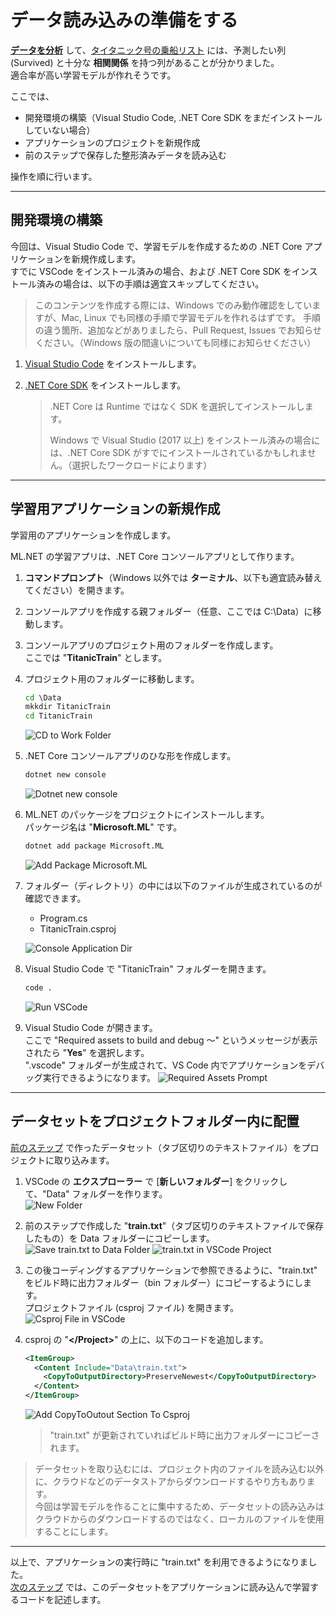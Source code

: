 # データ読み込みの準備をする

[**データを分析**](./02_dataanalyze.md) して、[タイタニック号の乗船リスト](https://www.kaggle.com/c/titanic) には、予測したい列 (Survived) と十分な **相関関係** を持つ列があることが分かりました。  
適合率が高い学習モデルが作れそうです。

ここでは、

- 開発環境の構築（Visual Studio Code, .NET Core SDK をまだインストールしていない場合）
- アプリケーションのプロジェクトを新規作成
- 前のステップで保存した整形済みデータを読み込む

操作を順に行います。

---

## 開発環境の構築

今回は、Visual Studio Code で、学習モデルを作成するための .NET Core アプリケーションを新規作成します。  
すでに VSCode をインストール済みの場合、および .NET Core SDK をインストール済みの場合は、以下の手順は適宜スキップしてください。

> このコンテンツを作成する際には、Windows でのみ動作確認をしていますが、Mac, Linux でも同様の手順で学習モデルを作れるはずです。
> 手順の違う箇所、追加などがありましたら、Pull Request, Issues でお知らせください。（Windows 版の間違いについても同様にお知らせください）

1. [Visual Studio Code](https://code.visualstudio.com/) をインストールします。
2. [.NET Core SDK](https://dotnet.microsoft.com/download) をインストールします。

   > .NET Core は Runtime ではなく SDK を選択してインストールします。  
   >
   > Windows で Visual Studio (2017 以上) をインストール済みの場合には、.NET Core SDK がすでにインストールされているかもしれません。（選択したワークロードによります）

---

## 学習用アプリケーションの新規作成

学習用のアプリケーションを作成します。

ML.NET の学習アプリは、.NET Core コンソールアプリとして作ります。

1. **コマンドプロンプト**（Windows 以外では **ターミナル**、以下も適宜読み替えてください）を開きます。
2. コンソールアプリを作成する親フォルダー（任意、ここでは C:\Data）に移動します。
3. コンソールアプリのプロジェクト用のフォルダーを作成します。  
   ここでは "**TitanicTrain**" とします。
4. プロジェクト用のフォルダーに移動します。

   ```cmd
   cd \Data
   mkkdir TitanicTrain
   cd TitanicTrain
   ```

   ![CD to Work Folder](./images/03/cd_and_md_dir.jpg)

5. .NET Core コンソールアプリのひな形を作成します。

   ```cmd
   dotnet new console
   ```

   ![Dotnet new console](./images/03/dotnet_new_console.jpg)

6. ML.NET のパッケージをプロジェクトにインストールします。  
   パッケージ名は "**Microsoft.ML**" です。

   ```cmd
   dotnet add package Microsoft.ML
   ```

   ![Add Package Microsoft.ML](./images/03/add_package_microsoft_ml.jpg)

7. フォルダー（ディレクトリ）の中には以下のファイルが生成されているのが確認できます。

   - Program.cs
   - TitanicTrain.csproj

   ![Console Application Dir](./images/03/consoleapp_dir.jpg)

8. Visual Studio Code で "TitanicTrain" フォルダーを開きます。

   ```cmd
   code .
   ```

   ![Run VSCode](./images/03/run_vscode.jpg)

9. Visual Studio Code が開きます。  
   ここで "Required assets to build and debug ～" というメッセージが表示されたら "**Yes**" を選択します。  
   ".vscode" フォルダーが生成されて、VS Code 内でアプリケーションをデバッグ実行できるようになります。
   ![Required Assets Prompt](./images/03/vscode_required_assets_prompt.jpg)

---

## データセットをプロジェクトフォルダー内に配置

[前のステップ](./02_dataanalyze.md) で作ったデータセット（タブ区切りのテキストファイル）をプロジェクトに取り込みます。

1. VSCode の **エクスプローラー** で [**新しいフォルダー**] をクリックして、"Data" フォルダーを作ります。  
   ![New Folder](./images/03/new_folder_for_data.jpg)

2. 前のステップで作成した "**train.txt**"（タブ区切りのテキストファイルで保存したもの）を Data フォルダーにコピーします。  
   ![Save train.txt to Data Folder](./images/03/save_train_txt_to_data_folder.jpg)
   ![train.txt in VSCode Project](./images/03/train_txt_in_data_folder.jpg)

3. この後コーディングするアプリケーションで参照できるように、"train.txt" をビルド時に出力フォルダー（bin フォルダー）にコピーするようにします。  
   プロジェクトファイル (csproj ファイル) を開きます。  
   ![Csproj File in VSCode](./images/03/csproj_in_vscode.jpg)

4. csproj の "**\</Project\>**" の上に、以下のコードを追加します。

   ```xml
   <ItemGroup>
     <Content Include="Data\train.txt">
       <CopyToOutputDirectory>PreserveNewest</CopyToOutputDirectory>
     </Content>
   </ItemGroup>
   ```

   ![Add CopyToOutout Section To Csproj](./images/03/add_copy_section_to_csproj.jpg)

   > "train.txt" が更新されていればビルド時に出力フォルダーにコピーされます。

> データセットを取り込むには、プロジェクト内のファイルを読み込む以外に、クラウドなどのデータストアからダウンロードするやり方もあります。  
> 今回は学習モデルを作ることに集中するため、データセットの読み込みはクラウドからのダウンロードするのではなく、ローカルのファイルを使用することにします。

---

以上で、アプリケーションの実行時に "train.txt" を利用できるようになりました。  
[次のステップ](./04_createmodel.md) では、このデータセットをアプリケーションに読み込んで学習するコードを記述します。
